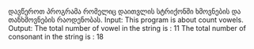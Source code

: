 ﻿დავწეროთ პროგრამა რომელიც დაითვლის სტრიქონში ხმოვნების და
თანხმოვნების რაოდენობას.
Input: This program is about count vowels.
Output:
The total number of vowel in the string is : 11
The total number of consonant in the string is : 18